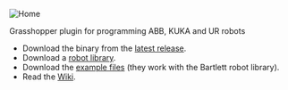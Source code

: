 
![Home](https://github.com/visose/Robots/blob/master/Documentation/Images/title.png)

Grasshopper plugin for programming ABB, KUKA and UR robots

* Download the binary from the [latest release](https://github.com/visose/Robots/releases).
* Download a [robot library](https://github.com/visose/Robots/tree/master/Libraries).
* Download the [example files](https://github.com/visose/Robots/tree/master/Documentation/Examples) (they work with the Bartlett robot library).
* Read the [Wiki](https://github.com/visose/Robots/wiki).


